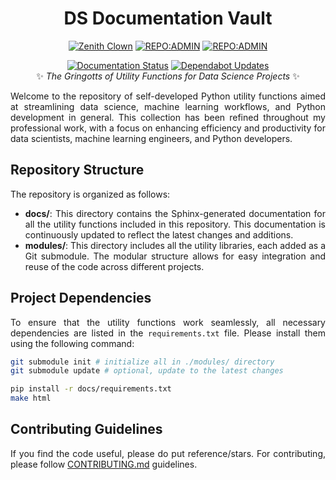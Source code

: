 <div align = "center">

# DS Documentation Vault

[![Zenith Clown](https://img.shields.io/badge/🧠-Debmalya_Pramanik-blue)](https://zenithclown.github.io/)
[![REPO:ADMIN](https://img.shields.io/badge/GitHub-ZenithClown-2A8542?logo=github)](https://github.com/ZenithClown)
[![REPO:ADMIN](https://img.shields.io/badge/dPramanik-7287B4?logo=linkedin)]([https://github.com/ZenithClown](https://www.linkedin.com/in/dpramanik/))

[![Documentation Status](https://readthedocs.org/projects/ds-gringotts/badge/?version=latest)](https://ds-gringotts.readthedocs.io/en/latest/?badge=latest)
[![Dependabot Updates](https://github.com/code-archived/ds-gringotts/actions/workflows/dependabot/dependabot-updates/badge.svg)](https://github.com/code-archived/ds-gringotts/actions/workflows/dependabot/dependabot-updates)
<br>
✨ *The Gringotts of Utility Functions for Data Science Projects* ✨

</div>

<div align = "justify">

Welcome to the repository of self-developed Python utility functions aimed at streamlining data science, machine learning
workflows, and Python development in general. This collection has been refined throughout my professional work, with a focus
on enhancing efficiency and productivity for data scientists, machine learning engineers, and Python developers.

## Repository Structure

The repository is organized as follows:
  * **docs/**: This directory contains the Sphinx-generated documentation for all the utility functions included in this
  repository. This documentation is continuously updated to reflect the latest changes and additions.
  * **modules/**: This directory includes all the utility libraries, each added as a Git submodule. The modular structure
  allows for easy integration and reuse of the code across different projects.

## Project Dependencies
To ensure that the utility functions work seamlessly, all necessary dependencies are listed in the `requirements.txt` file.
Please install them using the following command:

```bash
git submodule init # initialize all in ./modules/ directory
git submodule update # optional, update to the latest changes

pip install -r docs/requirements.txt
make html
```

## Contributing Guidelines

If you find the code useful, please do put reference/stars. For contributing, please follow
[CONTRIBUTING.md](https://github.com/ZenithClown/.github/blob/master/.github/CONTRIBUTING.md) guidelines.

</div>
